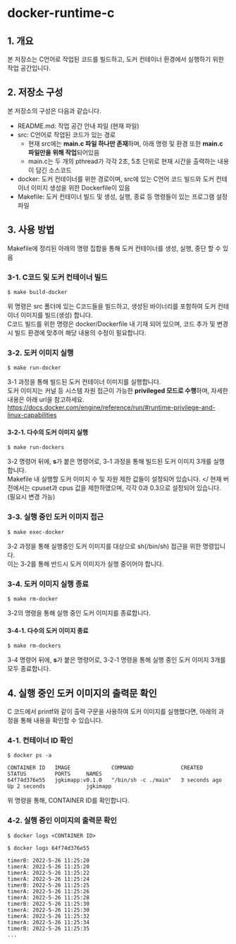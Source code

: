 # docker-runtime-c

## 1. 개요
본 저장소는 C언어로 작업된 코드를 빌드하고, 도커 컨테이너 환경에서 실행하기 위한 작업 공간입니다.

## 2. 저장소 구성
본 저장소의 구성은 다음과 같습니다.
- README.md: 작업 공간 안내 파일 (현재 파일)
- src: C언어로 작업된 코드가 있는 경로
  - 현재 src에는 **main.c 파일 하나만 존재**하며, 아래 명령 및 환경 또한 **main.c 파일만을 위해 작업**되어있음
  - main.c는 두 개의 pthread가 각각 2초, 5초 단위로 현재 시간을 출력하는 내용이 담긴 소스코드
- docker: 도커 컨테이너를 위한 경로이며, src에 있는 C언어 코드 빌드와 도커 컨테이너 이미지 생성을 위한 Dockerfile이 있음
- Makefile: 도커 컨테이너 빌드 및 생성, 실행, 종료 등 명령들이 있는 프로그램 설정 파일

## 3. 사용 방법
Makefile에 정리된 아래의 명령 집합을 통해 도커 컨테이너를 생성, 실행, 중단 할 수 있음

### 3-1. C코드 및 도커 컨테이너 빌드
```
$ make build-docker
```
위 명령은 src 폴더에 있는 C코드들을 빌드하고, 생성된 바이너리를 포함하여 도커 컨테이너 이미지를 빌드(생성) 합니다. </br>
C코드 빌드를 위한 명령은 docker/Dockerfile 내 기재 되어 있으며, 코드 추가 및 변경 시 빌드 환경에 맞추어 해당 내용의 수정이 필요합니다.

### 3-2. 도커 이미지 실행
```
$ make run-docker
```
3-1 과정을 통해 빌드된 도커 컨테이너 이미지를 실행합니다. </br>
도커 이미지는 커널 등 시스템 자원 접근이 가능한 **privileged 모드로 수행**하며, 자세한 내용은 아래 url을 참고하세요. </br>
https://docs.docker.com/engine/reference/run/#runtime-privilege-and-linux-capabilities

#### 3-2-1. 다수의 도커 이미지 실행
```
$ make run-dockers
```
3-2 명령어 뒤에, **s**가 붙은 명령어로, 3-1 과정을 통해 빌드된 도커 이미지 3개를 실행합니다. </br>
Makefile 내 실행할 도커 이미지 수 및 자원 제한 값들이 설정되어 있습니다. </
현재 버전에서는 cpuset과 cpus 값을 제한하였으며, 각각 0과 0.3으로 설정되어 있습니다. (필요시 변경 가능) </br>

### 3-3. 실행 중인 도커 이미지 접근
```
$ make exec-docker
```
3-2 과정을 통해 실행중인 도커 이미지를 대상으로 sh(/bin/sh) 접근을 위한 명령입니다. </br>
이는 3-2를 통해 반드시 도커 이미지가 실행 중이어야 합니다.

### 3-4. 도커 이미지 실행 종료
```
$ make rm-docker
```
3-2의 명령을 통해 실행 중인 도커 이미지를 종료합니다.

#### 3-4-1. 다수의 도커 이미지 종료
```
$ make rm-dockers
```
3-4 명령어 뒤에, **s**가 붙은 명령어로, 3-2-1 명령을 통해 실행 중인 도커 이미지 3개를 모두 종료합니다. </br>


## 4. 실행 중인 도커 이미지의 출력문 확인
C 코드에서 printf와 같이 출력 구문을 사용하여 도커 이미지를 실행했다면, 아래의 과정을 통해 내용을 확인할 수 있습니다.

### 4-1. 컨테이너 ID 확인
```
$ docker ps -a

CONTAINER ID   IMAGE             COMMAND               CREATED         STATUS         PORTS     NAMES
64f74d376e55   jgkimapp:v0.1.0   "/bin/sh -c ./main"   3 seconds ago   Up 2 seconds             jgkimapp
```
위 명령을 통해, CONTAINER ID를 확인합니다.

### 4-2. 실행 중인 이미지의 출력문 확인
```
$ docker logs <CONTAINER ID>
```
```
$ docker logs 64f74d376e55

timerB: 2022-5-26 11:25:20
timerA: 2022-5-26 11:25:20
timerA: 2022-5-26 11:25:22
timerA: 2022-5-26 11:25:24
timerB: 2022-5-26 11:25:25
timerA: 2022-5-26 11:25:26
timerA: 2022-5-26 11:25:28
timerB: 2022-5-26 11:25:30
timerA: 2022-5-26 11:25:30
timerA: 2022-5-26 11:25:32
timerA: 2022-5-26 11:25:34
timerB: 2022-5-26 11:25:35
...
```
